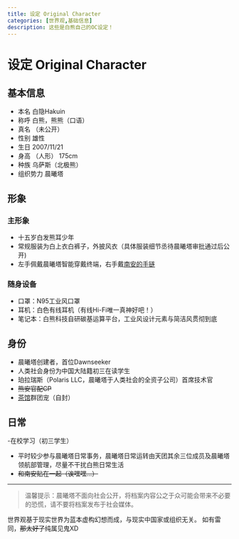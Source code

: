 ```yaml
---
title: 设定 Original Character
categories: [世界观,基础信息]
description: 这些是白熊自己的OC设定！
---
```

# 设定 Original Character
## 基本信息
- 本名  白隐Hakuin
- 称呼  白熊，熊熊（口语）
- 真名  （未公开）
- 性别  雄性
- 生日  2007/11/21
- 身高 （人形） 175cm
- 种族  乌萨斯（北极熊）
- 组织势力  晨曦塔

## 形象
### 主形象
- 十五岁白发熊耳少年
- 常规服装为白上衣白裤子，外披风衣（具体服装细节丞待晨曦塔审批通过后公开)
- 左手佩戴晨曦塔智能穿戴终端，右手戴[南安的手链](world/PB-OBJ-017)

### 随身设备
- 口罩：N95工业风口罩
- 耳机：白色有线耳机（有线Hi-Fi唯一真神好吧！）
- 笔记本：白熊科技自研碳基运算平台，工业风设计元素与简洁风贯彻到底

## 身份
- 晨曦塔创建者，首位Dawnseeker
- 人类社会身份为中国大陆籍初三在读学生
- 珀拉瑞斯（Polaris LLC，晨曦塔于人类社会的全资子公司）首席技术官
- ~~熊安官配CP~~
- [茶馆]()群团宠（自封）

## 日常
-在校学习（初三学生）
- 平时较少参与晨曦塔日常事务，晨曦塔日常运转由天团其余三位成员及晨曦塔领航部管理，尽量不干扰白熊日常生活
- ~~和南安贴在一起（诶嘿嘿…）~~

---

> 温馨提示：晨曦塔不面向社会公开，将档案内容公之于众可能会带来不必要的恐慌，请不要将档案发布于社会媒体。

世界观基于现实世界为蓝本虚构幻想而成，与现实中国家或组织无关。
如有雷同，~~那太好了~~纯属见鬼XD




